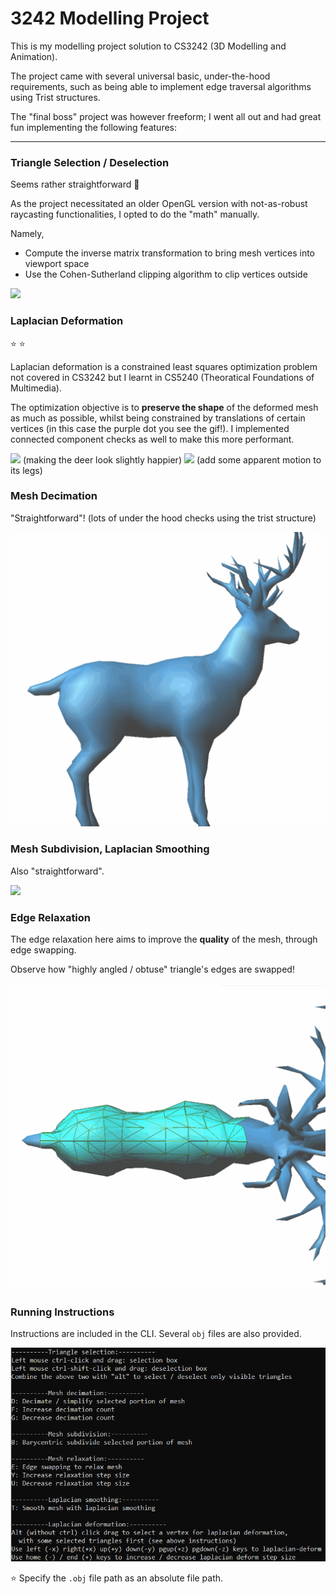 # 3242 Modelling Project

This is my modelling project solution to CS3242 (3D Modelling and Animation).

The project came with several universal basic, under-the-hood requirements, such as being able to implement edge traversal algorithms using Trist structures.

The "final boss" project was however freeform; I went all out and had great fun implementing the following features:

---

### Triangle Selection / Deselection

Seems rather straightforward :slightly_smiling_face:

As the project necessitated an older OpenGL version with not-as-robust raycasting functionalities,
I opted to do the "math" manually.

Namely,
- Compute the inverse matrix transformation to bring mesh vertices into viewport space
- Use the Cohen-Sutherland clipping algorithm to clip vertices outside

<img src="./3242-introduction.gif" />


### Laplacian Deformation

:star: :star:

Laplacian deformation is a constrained least squares optimization problem not covered in CS3242 but I learnt in CS5240 (Theoratical Foundations of Multimedia).

The optimization objective is to **preserve the shape** of the deformed mesh as much as possible, whilst being constrained by translations of certain vertices (in this case the purple dot you see the gif!).
I implemented connected component checks as well to make this more performant.

<img src="./3242-laplacian-deformation-1.gif" />
(making the deer look slightly happier)

<img src="./3242-laplacian-deformation-2.gif" />
(add some apparent motion to its legs)

### Mesh Decimation

"Straightforward"! (lots of under the hood checks using the trist structure)

<img src="./3242-decimation.gif" />


### Mesh Subdivision, Laplacian Smoothing

Also "straightforward".

<img src="./3242-subdivision-smoothing.gif" />


### Edge Relaxation

The edge relaxation here aims to improve the **quality** of the mesh, through edge swapping.

Observe how "highly angled / obtuse" triangle's edges are swapped!

<img src="./3242-edge-relaxation.gif" />


### Running Instructions

Instructions are included in the CLI. Several `obj` files are also provided.

<img src="./Instructions.png" />

:star: Specify the `.obj` file path as an absolute file path.

